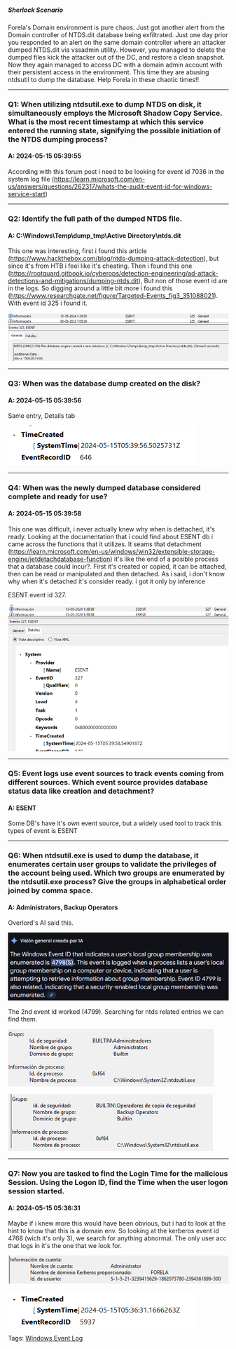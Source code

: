 
##### Sherlock Scenario

Forela's Domain environment is pure chaos. Just got another alert from the Domain controller of NTDS.dit database being exfiltrated. Just one day prior you responded to an alert on the same domain controller where an attacker dumped NTDS.dit via vssadmin utility. However, you managed to delete the dumped files kick the attacker out of the DC, and restore a clean snapshot. Now they again managed to access DC with a domain admin account with their persistent access in the environment. This time they are abusing ntdsutil to dump the database. Help Forela in these chaotic times!!

___

### Q1: When utilizing ntdsutil.exe to dump NTDS on disk, it simultaneously employs the Microsoft Shadow Copy Service. What is the most recent timestamp at which this service entered the running state, signifying the possible initiation of the NTDS dumping process?

#### A: 2024-05-15 05:39:55

According with this forum post i need to be looking for event id 7036 in the system log file (https://learn.microsoft.com/en-us/answers/questions/262317/whats-the-audit-event-id-for-windows-service-start)

___

### Q2: Identify the full path of the dumped NTDS file.

#### A: C:\Windows\Temp\dump_tmp\Active Directory\ntds.dit

This one was interesting, first i found this article (https://www.hackthebox.com/blog/ntds-dumping-attack-detection), but since it's from HTB i feel like it's cheating. Then i found this one (https://rootguard.gitbook.io/cyberops/detection-engineering/ad-attack-detections-and-mitigations/dumping-ntds.dit), But non of those event id are in the logs.
So digging around a little bit more i found this (https://www.researchgate.net/figure/Targeted-Events_fig3_351088021).
With event id 325 i found it.

![](../../Img/Pasted%20image%2020250427141300.png)

___

### Q3: When was the database dump created on the disk?

#### A: 2024-05-15 05:39:56

Same entry, Details tab

![](../../Img/Pasted%20image%2020250427141328.png)

___

### Q4: When was the newly dumped database considered complete and ready for use?

#### A: 2024-05-15 05:39:58

This one was difficult, i never actually knew why when is dettached, it's ready.
Looking at the documentation that i could find about ESENT db i came across the functions that it utilizes. It seams that detachment (https://learn.microsoft.com/en-us/windows/win32/extensible-storage-engine/jetdetachdatabase-function) it's like the end of a posible process that a database could incur?.
First it's created or copied, it can be attached, then can be read or manipulated and then detached.
As i said, i don't know why when it's detached it's consider ready. i got it only by inference

ESENT event id 327.

![](../../Img/Pasted%20image%2020250427143110.png)

___

### Q5: Event logs use event sources to track events coming from different sources. Which event source provides database status data like creation and detachment?

#### A: ESENT

Some DB's have it's own event source, but a widely used tool to track this types of event is ESENT

___

### Q6: When ntdsutil.exe is used to dump the database, it enumerates certain user groups to validate the privileges of the account being used. Which two groups are enumerated by the ntdsutil.exe process? Give the groups in alphabetical order joined by comma space.

#### A: Administrators, Backup Operators

Overlord's AI said this.

![](../../Img/Pasted%20image%2020250427143836.png)

The 2nd event id worked (4799).
Searching for ntds related entries we can find them.

![](../../Img/Pasted%20image%2020250427144121.png)

![](../../Img/Pasted%20image%2020250427144138.png)

___

### Q7: Now you are tasked to find the Login Time for the malicious Session. Using the Logon ID, find the Time when the user logon session started.

#### A: 2024-05-15 05:36:31

Maybe if i knew more this would have been obvious, but i had to look at the hint to know that this is a domain env.
So looking at the kerberos event id 4768 (wich it's only 3), we search for anything abnormal. The only user acc that logs in it's the one that we look for.

![](../../Img/Pasted%20image%2020250427144720.png)

![](../../Img/Pasted%20image%2020250427144735.png)

Tags: [Windows Event Log](../../Index/Windows%20Event%20Log.md) 
